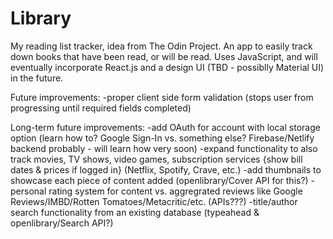 # Library
My reading list tracker, idea from The Odin Project.
An app to easily track down books that have been read, or will be read. Uses JavaScript, and will eventually incorporate React.js and a design UI (TBD - possiblly Material UI) in the future.

Future improvements: 
-proper client side form validation (stops user from progressing until required fields completed)

Long-term future improvements:
-add OAuth for account with local storage option (learn how to? Google Sign-In vs. something else? Firebase/Netlify backend probably - will learn how very soon)
-expand functionality to also track movies, TV shows, video games, subscription services {show bill dates & prices if logged in} (Netflix, Spotify, Crave, etc.)
-add thumbnails to showcase each piece of content added (openlibrary/Cover API for this?)
-personal rating system for content vs. aggregrated reviews like Google Reviews/IMBD/Rotten Tomatoes/Metacritic/etc. (APIs???)
-title/author search functionality from an existing database (typeahead & openlibrary/Search API?)

